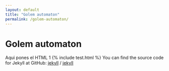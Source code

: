 ```yaml
---
layout: default
title: "Golem automaton"
permalink: /golem-automaton/
---
```


# Golem automaton

Aqui pones el HTML 1
{% include test.html %}
You can find the source code for Jekyll at GitHub:
[jekyll][jekyll-organization] /
[jekyll](https://github.com/jekyll/jekyll)


[jekyll-organization]: https://github.com/jekyll
